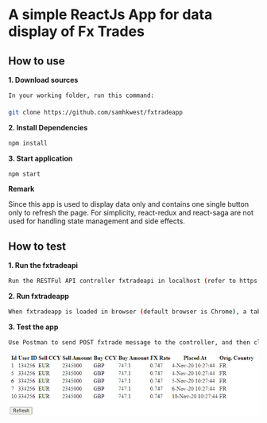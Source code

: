 # A simple ReactJs App for data display of Fx Trades 

## How to use

**1. Download sources**

```sh
In your working folder, run this command:

git clone https://github.com/samhkwest/fxtradeapp
```

**2. Install Dependencies**

```sh
npm install
```
**3. Start application**

```sh
npm start
```
**Remark**

Since this app is used to display data only and contains one single button only to refresh the page.
For simplicity, react-redux and react-saga are not used for handling state management and side effects.

## How to test

**1. Run the fxtradeapi**

```sh
Run the RESTFul API controller fxtradeapi in localhost (refer to https://github.com/samhkwest/fxtradeapi).

```
**2. Run fxtradeapp**

```sh
When fxtradeapp is loaded in browser (default browser is Chrome), a table of Fx trades are shown.
```

**3. Test the app**

```sh
Use Postman to send POST fxtrade message to the controller, and then click the button "Refresh" to check the newly added Fx trade record.

```

![fxtradeapp](https://github.com/samhkwest/mydoc/blob/master/fxtradeapp.PNG)


